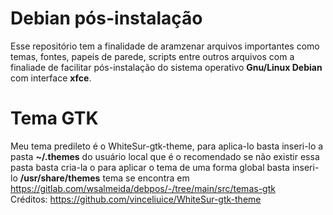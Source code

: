 # Debian pós-instalação

Esse repositório tem a finalidade de aramzenar arquivos importantes como temas, 
fontes, papeis de parede, scripts entre outros arquivos com a finaliade de facilitar 
pós-instalação do sistema operativo **Gnu/Linux Debian** com interface **xfce**.

# Tema GTK
Meu tema predileto é o WhiteSur-gtk-theme, para aplica-lo basta inseri-lo 
a pasta **~/.themes** do usuário local que é o recomendado se não existir essa 
pasta basta cria-la o para aplicar o tema de uma forma global basta inseri-lo 
**/usr/share/themes** tema se encontra em https://gitlab.com/wsalmeida/debpos/-/tree/main/src/temas-gtk</br>
Créditos: https://github.com/vinceliuice/WhiteSur-gtk-theme


